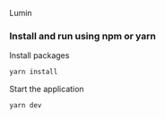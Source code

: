 Lumin

### Install and run using npm or yarn

Install packages

```sh
yarn install
```

Start the application

```sh
yarn dev
```